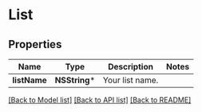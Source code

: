# List

## Properties
Name | Type | Description | Notes
------------ | ------------- | ------------- | -------------
**listName** | **NSString*** | Your list name. | 

[[Back to Model list]](../README.md#documentation-for-models) [[Back to API list]](../README.md#documentation-for-api-endpoints) [[Back to README]](../README.md)


